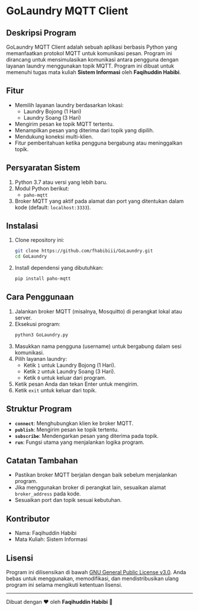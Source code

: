 # GoLaundry MQTT Client

## Deskripsi Program
GoLaundry MQTT Client adalah sebuah aplikasi berbasis Python yang memanfaatkan protokol MQTT untuk komunikasi pesan. Program ini dirancang untuk mensimulasikan komunikasi antara pengguna dengan layanan laundry menggunakan topik MQTT. Program ini dibuat untuk memenuhi tugas mata kuliah **Sistem Informasi** oleh **Faqihuddin Habibi**.

## Fitur
- Memilih layanan laundry berdasarkan lokasi:
  - Laundry Bojong (1 Hari)
  - Laundry Soang (3 Hari)
- Mengirim pesan ke topik MQTT tertentu.
- Menampilkan pesan yang diterima dari topik yang dipilih.
- Mendukung koneksi multi-klien.
- Fitur pemberitahuan ketika pengguna bergabung atau meninggalkan topik.

## Persyaratan Sistem
1. Python 3.7 atau versi yang lebih baru.
2. Modul Python berikut:
   - `paho-mqtt`
3. Broker MQTT yang aktif pada alamat dan port yang ditentukan dalam kode (default: `localhost:3333`).

## Instalasi
1. Clone repository ini:
   ```bash
   git clone https://github.com/fhabibiii/GoLaundry.git
   cd GoLaundry
   ```
2. Install dependensi yang dibutuhkan:
   ```bash
   pip install paho-mqtt
   ```

## Cara Penggunaan
1. Jalankan broker MQTT (misalnya, Mosquitto) di perangkat lokal atau server.
2. Eksekusi program:
   ```bash
   python3 GoLaundry.py
   ```
3. Masukkan nama pengguna (username) untuk bergabung dalam sesi komunikasi.
4. Pilih layanan laundry:
   - Ketik `1` untuk Laundry Bojong (1 Hari).
   - Ketik `2` untuk Laundry Soang (3 Hari).
   - Ketik `0` untuk keluar dari program.
5. Ketik pesan Anda dan tekan Enter untuk mengirim.
6. Ketik `exit` untuk keluar dari topik.

## Struktur Program
- **`connect`**: Menghubungkan klien ke broker MQTT.
- **`publish`**: Mengirim pesan ke topik tertentu.
- **`subscribe`**: Mendengarkan pesan yang diterima pada topik.
- **`run`**: Fungsi utama yang menjalankan logika program.

## Catatan Tambahan
- Pastikan broker MQTT berjalan dengan baik sebelum menjalankan program.
- Jika menggunakan broker di perangkat lain, sesuaikan alamat `broker_address` pada kode.
- Sesuaikan port dan topik sesuai kebutuhan.

## Kontributor
- Nama: Faqihuddin Habibi
- Mata Kuliah: Sistem Informasi

## Lisensi
Program ini dilisensikan di bawah [GNU General Public License v3.0](https://www.gnu.org/licenses/gpl-3.0.html). Anda bebas untuk menggunakan, memodifikasi, dan mendistribusikan ulang program ini selama mengikuti ketentuan lisensi.

---
Dibuat dengan ❤ oleh **Faqihuddin Habibi** 🍉
